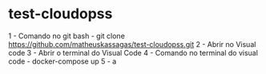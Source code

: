 # test-cloudopss

1 - Comando no git bash - git clone https://github.com/matheuskassagas/test-cloudopss.git 
2 - Abrir no Visual code
3 - Abrir o terminal do Visual Code 
4 - Comando no terminal do visual code - docker-compose up
5 - 
a

